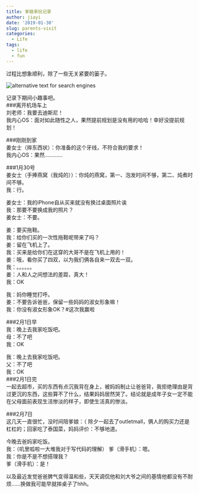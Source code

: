 ```yaml
---
title: 爹娘来玩记录
author: jiayi
date: '2019-01-30'
slug: parents-visit
categories:
  - Life
tags:
  - life
  - fun
---
```


过程比想象顺利，除了一些无关紧要的篓子。

![alternative text for search engines](/img/第一张合照.jpg)  

记录下期间小趣事吧。  
###离开机场车上  
刘老师：我要去迪斯尼！  
我内心OS：面对如此随性之人，果然提前规划是没有用的哈哈！幸好没提前规划！    

###刚刚到家  
姜女士（摔东西状）：你准备的这个牙线，不符合我的要求！    
我内心OS：果然…………  

###1月30号  
姜女士（手捧燕窝（我炖的））：你炖的燕窝，第一、泡发时间不够，第二、炖煮时间不够。  
我：行。  

姜女士：我的iPhone自从买来就没有换过桌面照片诶  
我：那要不要换成我的照片？  
姜女士：不要。    

姜：要买拖鞋。  
我：给你们买的一次性拖鞋呢带来了吗？  
姜：留在飞机上了。  
我：买来是给你们在这穿的大哥不是在飞机上用的！  
姜：哦，看你买了四双，以为我们俩各自来一双去一双。  
我：。。。。。。  
姜：人和人之间想法的差距，真大！  
我：OK  

我：妈你睡觉打呼。  
姜：不要告诉爸爸，保留一些妈妈的淑女形象嘛！  
我：你没有淑女形象OK？#这次我赢啦  

###2月1日早  
我：晚上去我家吃饭吧。  
母：不了吧  
我：OK  

我：晚上去我家吃饭吧。  
父：不了吧  
我：OK  
###2月1日完  
一起去超市，买的东西有点沉我背在身上，被妈妈制止让爸爸背，我拒绝理由是背过更沉的东西，这些算不了什么，结果妈妈居然哭了。结论就是成年子女一定不能在父母面前表现生活惨淡的样子，即使生活真的惨淡。   

###2月7日  
这几天一直很忙，没时间陪爹娘：（ 除夕一起去了outletmall，俩人的购买力还是杠杠的；回家吃了泰国菜，妈妈评价：不够地道。   

今晚去爸妈家吃饭。  
我：（叽里呱啦一大堆我对于写代码的理解）
爹（滑手机）：嗯。  
我：你是不是不想搭理我？  
爹（滑手机）：是！  

以及最近发觉爸爸脾气变得温和些，天天调侃他和刘大爷之间的基情他都没有不耐烦……换做我可能早就摔桌子了hhh。  
